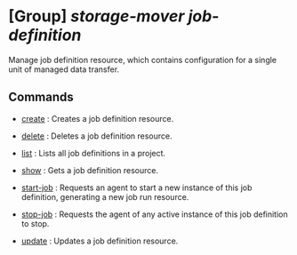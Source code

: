 # [Group] _storage-mover job-definition_

Manage job definition resource, which contains configuration for a single unit of managed data transfer.

## Commands

- [create](/Commands/storage-mover/job-definition/_create.md)
: Creates a job definition resource.

- [delete](/Commands/storage-mover/job-definition/_delete.md)
: Deletes a job definition resource.

- [list](/Commands/storage-mover/job-definition/_list.md)
: Lists all job definitions in a project.

- [show](/Commands/storage-mover/job-definition/_show.md)
: Gets a job definition resource.

- [start-job](/Commands/storage-mover/job-definition/_start-job.md)
: Requests an agent to start a new instance of this job definition, generating a new job run resource.

- [stop-job](/Commands/storage-mover/job-definition/_stop-job.md)
: Requests the agent of any active instance of this job definition to stop.

- [update](/Commands/storage-mover/job-definition/_update.md)
: Updates a job definition resource.
